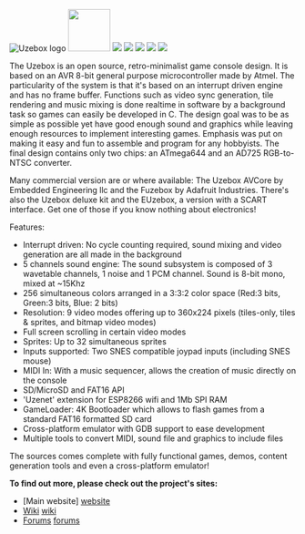 <img src="http://belogic.com/uzebox/images/new_banner3.jpg"
 alt="Uzebox logo" />
<img src="http://belogic.com/uzebox/images/thumbs/case_thumb.gif" height="74px"  />
<img src="http://belogic.com/uzebox/images/games/donkeykong.png"  />
<img src="http://belogic.com/uzebox/images/games/alterego.png"  />
<img src="http://belogic.com/uzebox/images/games/ghostyghost.png"  />
<img src="http://belogic.com/uzebox/images/games/loderunner.png"  />
<img src="http://belogic.com/uzebox/images/games/mellisretroland.png"  />


The Uzebox is an open source, retro-minimalist game console design. It is based on an AVR 8-bit general purpose microcontroller made by Atmel. The particularity of the system is that it's based on an interrupt driven engine and has no frame buffer. Functions such as video sync generation, tile rendering and music mixing is done realtime in software by a background task so games can easily be developed in C. The design goal was to be as simple as possible yet have good enough sound and graphics while leaving enough resources to implement interesting games. Emphasis was put on making it easy and fun to assemble and program for any hobbyists. The final design contains only two chips: an ATmega644 and an AD725 RGB-to-NTSC converter.

Many commercial version are or where available: The Uzebox AVCore by Embedded Engineering llc and the Fuzebox by Adafruit Industries. There's also the Uzebox deluxe kit and the EUzebox, a version with a SCART interface. Get one of those if you know nothing about electronics!

Features:
* Interrupt driven: No cycle counting required, sound mixing and video generation are all made in the background
* 5 channels sound engine: The sound subsystem is composed of 3 wavetable channels, 1 noise and 1 PCM channel. Sound is 8-bit mono, mixed at ~15Khz
* 256 simultaneous colors arranged in a 3:3:2 color space (Red:3 bits, Green:3 bits, Blue: 2 bits)
* Resolution: 9 video modes offering up to 360x224 pixels (tiles-only, tiles & sprites, and bitmap video modes)
* Full screen scrolling in certain video modes
* Sprites: Up to 32 simultaneous sprites
* Inputs supported: Two SNES compatible joypad inputs (including SNES mouse)
* MIDI In: With a music sequencer, allows the creation of music directly on the console
* SD/MicroSD and FAT16 API
* 'Uzenet' extension for ESP8266 wifi and 1Mb SPI RAM
* GameLoader: 4K Bootloader which allows to flash games from a standard FAT16 formatted SD card
* Cross-platform emulator with GDB support to ease development
* Multiple tools to convert MIDI, sound file and graphics to include files

The sources comes complete with fully functional games, demos, content generation tools and even a cross-platform emulator!

**To find out more, please check out the project's sites:**
* [Main website] [website]
* [Wiki] [wiki]
* [Forums] [forums]

[website]: http://belogic.com/uzebox
[wiki]: http://uzebox.org/wiki
[forums]: http://uzebox.org/forums



